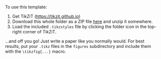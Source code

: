 To use this template:

1. Get TikZiT (https://tikzit.github.io)
2. Download this whole folder as a ZIP file [here](https://github.com/tikzit/template-quantum/archive/master.zip) and unzip it somewhere.
3. Load the included `.tikzstyles` file by clicking the folder icon in the top-right corner of TikZiT.

...and off you go! Just write a paper like you normally would. For best results, put your `.tikz` files in the `figures` subdirectory and include them with the `\tikzfig{...}` macro.

